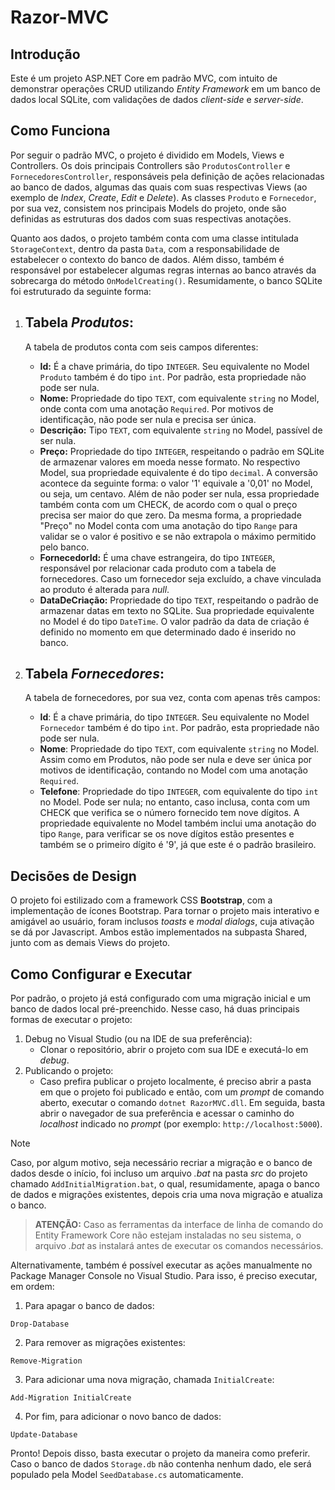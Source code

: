 # Razor-MVC
## Introdução
Este é um projeto ASP.NET Core em padrão MVC, com intuito de demonstrar operações CRUD utilizando _Entity Framework_ em um banco de dados local SQLite, com validações de dados _client-side_ e _server-side_.

## Como Funciona
Por seguir o padrão MVC, o projeto é dividido em Models, Views e Controllers. Os dois principais Controllers são ```ProdutosController``` e ```FornecedoresController```, responsáveis pela definição de ações relacionadas ao banco de dados, algumas das quais com suas respectivas Views (ao exemplo de _Index_, _Create_, _Edit_ e _Delete_). As classes ```Produto``` e ```Fornecedor```, por sua vez, consistem nos principais Models do projeto, onde são definidas as estruturas dos dados com suas respectivas anotações.

Quanto aos dados, o projeto também conta com uma classe intitulada ```StorageContext```, dentro da pasta ```Data```, com a responsabilidade de estabelecer o contexto do banco de dados. Além disso, também é responsável por estabelecer algumas regras internas ao banco através da sobrecarga do método ```OnModelCreating()```. Resumidamente, o banco SQLite foi estruturado da seguinte forma:
1. Tabela _Produtos_:
   -
   A tabela de produtos conta com seis campos diferentes:
   
   - **Id:** É a chave primária, do tipo ```INTEGER```. Seu equivalente no Model ```Produto``` também é do tipo ```int```. Por padrão, esta propriedade não pode ser nula.
   - **Nome:** Propriedade do tipo ```TEXT```, com equivalente ```string``` no Model, onde conta com uma anotação ```Required```. Por motivos de identificação, não pode ser nula e precisa ser única.
   - **Descrição:** Tipo ```TEXT```, com equivalente ```string``` no Model, passível de ser nula.
   - **Preço:** Propriedade do tipo ```INTEGER```, respeitando o padrão em SQLite de armazenar valores em moeda nesse formato. No respectivo Model, sua propriedade equivalente é do tipo ```decimal```. A conversão acontece da seguinte forma: o valor '1' equivale a '0,01' no Model, ou seja, um centavo. Além de não poder ser nula, essa propriedade também conta com um CHECK, de acordo com o qual o preço precisa ser maior do que zero. Da mesma forma, a propriedade "Preço" no Model conta com uma anotação do tipo ```Range``` para validar se o valor é positivo e se não extrapola o máximo permitido pelo banco.
   - **FornecedorId:** É uma chave estrangeira, do tipo ```INTEGER```, responsável por relacionar cada produto com a tabela de fornecedores. Caso um fornecedor seja excluído, a chave vinculada ao produto é alterada para _null_.
   - **DataDeCriação:** Propriedade do tipo ```TEXT```, respeitando o padrão de armazenar datas em texto no SQLite. Sua propriedade equivalente no Model é do tipo ```DateTime```. O valor padrão da data de criação é definido no momento em que determinado dado é inserido no banco.
2. Tabela _Fornecedores_:
   - 
   A tabela de fornecedores, por sua vez, conta com apenas três campos:
   
   - **Id**: É a chave primária, do tipo ```INTEGER```. Seu equivalente no Model ```Fornecedor``` também é do tipo ```int```. Por padrão, esta propriedade não pode ser nula.
   - **Nome**: Propriedade do tipo ```TEXT```, com equivalente ```string``` no Model. Assim como em Produtos, não pode ser nula e deve ser única por motivos de identificação, contando no Model com uma anotação ```Required```.
   - **Telefone**: Propriedade do tipo ```INTEGER```, com equivalente do tipo ```int``` no Model. Pode ser nula; no entanto, caso inclusa, conta com um CHECK que verifica se o número fornecido tem nove dígitos. A propriedade equivalente no Model também inclui uma anotação do tipo ```Range```, para verificar se os nove dígitos estão presentes e também se o primeiro dígito é '9', já que este é o padrão brasileiro.

## Decisões de Design
O projeto foi estilizado com a framework CSS **Bootstrap**, com a implementação de ícones Bootstrap. Para tornar o projeto mais interativo e amigável ao usuário, foram inclusos _toasts_ e _modal dialogs_, cuja ativação se dá por Javascript. Ambos estão implementados na subpasta Shared, junto com as demais Views do projeto.

## Como Configurar e Executar
Por padrão, o projeto já está configurado com uma migração inicial e um banco de dados local pré-preenchido. Nesse caso, há duas principais formas de executar o projeto:
1. Debug no Visual Studio (ou na IDE de sua preferência):
   - Clonar o repositório, abrir o projeto com sua IDE e executá-lo em _debug_.
2. Publicando o projeto:
   - Caso prefira publicar o projeto localmente, é preciso abrir a pasta em que o projeto foi publicado e então, com um _prompt_ de comando aberto, executar o comando ```dotnet RazorMVC.dll```. Em seguida, basta abrir o navegador de sua preferência e acessar o caminho do _localhost_ indicado no _prompt_ (por exemplo: ```http://localhost:5000```).


> [!NOTE]
>Caso, por algum motivo, seja necessário recriar a migração e o banco de dados desde o início, foi incluso um arquivo _.bat_ na pasta _src_ do projeto chamado ```AddInitialMigration.bat```, o qual, resumidamente, apaga o banco de dados e migrações existentes, depois cria uma nova migração e atualiza o banco.
>>**ATENÇÃO:** Caso as ferramentas da interface de linha de comando do Entity Framework Core não estejam instaladas no seu sistema, o arquivo _.bat_ as instalará antes de executar os comandos necessários.
> 
> Alternativamente, também é possível executar as ações manualmente no Package Manager Console no Visual Studio. Para isso, é preciso executar, em ordem:
> 
> 1. Para apagar o banco de dados:
> ```
> Drop-Database
> ```
> 2. Para remover as migrações existentes:
> ```
> Remove-Migration
> ```
> 3. Para adicionar uma nova migração, chamada ```InitialCreate```:
>```
> Add-Migration InitialCreate
> ```
>4. Por fim, para adicionar o novo banco de dados:
> ```
> Update-Database
> ```
> Pronto! Depois disso, basta executar o projeto da maneira como preferir. Caso o banco de dados ```Storage.db``` não contenha nenhum dado, ele será populado pela Model ```SeedDatabase.cs``` automaticamente.
